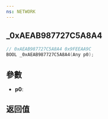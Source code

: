 ```yaml
---
ns: NETWORK
---
```

## _0xAEAB987727C5A8A4

```c
// 0xAEAB987727C5A8A4 0x9FEEAA9C
BOOL _0xAEAB987727C5A8A4(Any p0);
```


## 參數
* **p0**: 

## 返回值
